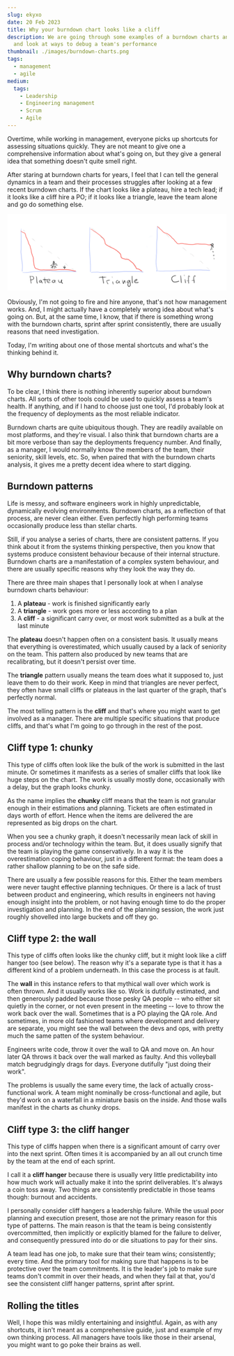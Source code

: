 ```yaml
---
slug: ekyxo
date: 20 Feb 2023
title: Why your burndown chart looks like a cliff
description: We are going through some examples of a burndown charts analysis,
  and look at ways to debug a team's performance
thumbnail: ./images/burndown-charts.png
tags:
  - management
  - agile
medium:
  tags:
    - Leadership
    - Engineering management
    - Scrum
    - Agile
---
```


Overtime, while working in management, everyone picks up shortcuts for assessing
situations quickly. They are not meant to give one a comprehensive information
about what's going on, but they give a general idea that something doesn't quite
smell right.

After staring at burndown charts for years, I feel that I can tell the general
dynamics in a team and their processes struggles after looking at a few recent
burndown charts. If the chart looks like a plateau, hire a tech lead; if it
looks like a cliff hire a PO; if it looks like a triangle, leave the team alone
and go do something else.

![Burndown chart types](./images/burndown-charts.png)

Obviously, I'm not going to fire and hire anyone, that's not how management
works. And, I might actually have a completely wrong idea about what's going on.
But, at the same time, I know, that if there is something wrong with the
burndown charts, sprint after sprint consistently, there are usually reasons
that need investigation.

Today, I'm writing about one of those mental shortcuts and what's the thinking
behind it.

## Why burndown charts?

To be clear, I think there is nothing inherently superior about burndown charts.
All sorts of other tools could be used to quickly assess a team's health. If
anything, and if I hand to choose just one tool, I'd probably look at the
frequency of deployments as the most reliable indicator.

Burndown charts are quite ubiquitous though. They are readily available on most
platforms, and they're visual. I also think that burndown charts are a bit more
verbose than say the deployments frequency number. And finally, as a manager, I
would normally know the members of the team, their seniority, skill levels, etc.
So, when paired that with the burndown charts analysis, it gives me a pretty
decent idea where to start digging.

## Burndown patterns

Life is messy, and software engineers work in highly unpredictable, dynamically
evolving environments. Burndown charts, as a reflection of that process, are
never clean either. Even perfectly high performing teams occasionally produce
less than stellar charts.

Still, if you analyse a series of charts, there are consistent patterns. If you
think about it from the systems thinking perspective, then you know that systems
produce consistent behaviour because of their internal structure. Burndown
charts are a manifestation of a complex system behaviour, and there are usually
specific reasons why they look the way they do.

There are three main shapes that I personally look at when I analyse burndown
charts behaviour:

1. A **plateau** - work is finished significantly early
2. A **triangle** - work goes more or less according to a plan
3. A **cliff** - a significant carry over, or most work submitted as a bulk at
   the last minute

The **plateau** doesn't happen often on a consistent basis. It usually means
that everything is overestimated, which usually caused by a lack of seniority on
the team. This pattern also produced by new teams that are recalibrating, but it
doesn't persist over time.

The **triangle** pattern usually means the team does what it supposed to, just
leave them to do their work. Keep in mind that triangles are never perfect, they
often have small cliffs or plateaus in the last quarter of the graph, that's
perfectly normal.

The most telling pattern is the **cliff** and that's where you might want to get
involved as a manager. There are multiple specific situations that produce
cliffs, and that's what I'm going to go through in the rest of the post.

## Cliff type 1: chunky

This type of cliffs often look like the bulk of the work is submitted in the
last minute. Or sometimes it manifests as a series of smaller cliffs that look
like huge steps on the chart. The work is usually mostly done, occasionally with
a delay, but the graph looks chunky.

As the name implies the **chunky** cliff means that the team is not granular
enough in their estimations and planning. Tickets are often estimated in days
worth of effort. Hence when the items are delivered the are represented as big
drops on the chart.

When you see a chunky graph, it doesn't necessarily mean lack of skill in
process and/or technology within the team. But, it does usually signify that the
team is playing the game conservatively. In a way it is the overestimation
coping behaviour, just in a different format: the team does a rather shallow
planning to be on the safe side.

There are usually a few possible reasons for this. Either the team members were
never taught effective planning techniques. Or there is a lack of trust between
product and engineering, which results in engineers not having enough insight
into the problem, or not having enough time to do the proper investigation and
planning. In the end of the planning session, the work just roughly shovelled
into large buckets and off they go.

## Cliff type 2: the wall

This type of cliffs often looks like the chunky cliff, but it might look like a
cliff hanger too (see below). The reason why it's a separate type is that it has
a different kind of a problem underneath. In this case the process is at fault.

The **wall** in this instance refers to that mythical wall over which work is
often thrown. And it usually works like so. Work is dutifully estimated, and
then generously padded because those pesky QA people -- who either sit quietly
in the corner, or not even present in the meeting -- love to throw the work back
over the wall. Sometimes that is a PO playing the QA role. And sometimes, in
more old fashioned teams where development and delivery are separate, you might
see the wall between the devs and ops, with pretty much the same patten of the
system behaviour.

Engineers write code, throw it over the wall to QA and move on. An hour later QA
throws it back over the wall marked as faulty. And this volleyball match
begrudgingly drags for days. Everyone dutifully "just doing their work".

The problems is usually the same every time, the lack of actually
cross-functional work. A team might nominally be cross-functional and agile, but
they'd work on a waterfall in a miniature basis on the inside. And those walls
manifest in the charts as chunky drops.

## Cliff type 3: the cliff hanger

This type of cliffs happen when there is a significant amount of carry over into
the next sprint. Often times it is accompanied by an all out crunch time by the
team at the end of each sprint.

I call it a **cliff hanger** because there is usually very little predictability
into how much work will actually make it into the sprint deliverables. It's
always a coin toss away. Two things are consistently predictable in those teams
though: burnout and accidents.

I personally consider cliff hangers a leadership failure. While the usual poor
planning and execution present, those are not the primary reason for this type
of patterns. The main reason is that the team is being consistently
overcommitted, then implicitly or explicitly blamed for the failure to deliver,
and consequently pressured into do or die situations to pay for their sins.

A team lead has one job, to make sure that their team wins; consistently; every
time. And the primary tool for making sure that happens is to be protective over
the team commitments. It is the leader's job to make sure teams don't commit in
over their heads, and when they fail at that, you'd see the consistent cliff
hanger patterns, sprint after sprint.

## Rolling the titles

Well, I hope this was mildly entertaining and insightful. Again, as with any
shortcuts, it isn't meant as a comprehensive guide, just and example of my own
thinking process. All managers have tools like those in their arsenal, you might
want to go poke their brains as well.
